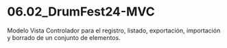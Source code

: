# 06.02_DrumFest24-MVC
 Modelo Vista Controlador para el registro, listado, exportación, importación y borrado de un conjunto de elementos. 

